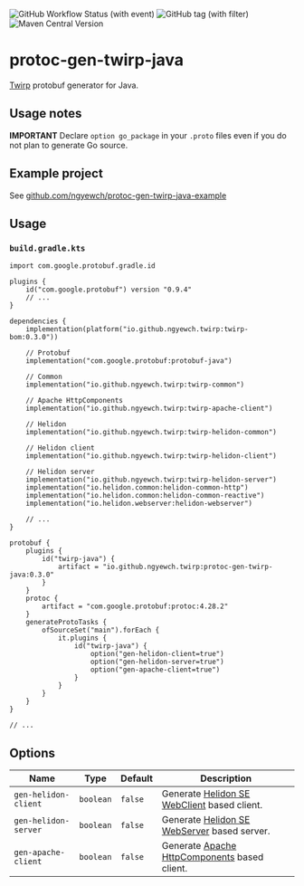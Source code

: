 ![GitHub Workflow Status (with event)](https://img.shields.io/github/actions/workflow/status/ngyewch/protoc-gen-twirp-java/CI.yml)
![GitHub tag (with filter)](https://img.shields.io/github/v/tag/ngyewch/protoc-gen-twirp-java)
![Maven Central Version](https://img.shields.io/maven-central/v/io.github.ngyewch.twirp/protoc-gen-twirp-java)

# protoc-gen-twirp-java

[Twirp](https://github.com/twitchtv/twirp) protobuf generator for Java.

## Usage notes

**IMPORTANT** Declare `option go_package` in your `.proto` files even if you do not plan to generate Go source.

## Example project

See [github.com/ngyewch/protoc-gen-twirp-java-example](https://github.com/ngyewch/protoc-gen-twirp-java-example)

## Usage

### `build.gradle.kts`
```
import com.google.protobuf.gradle.id

plugins {
    id("com.google.protobuf") version "0.9.4"
    // ...
}

dependencies {
    implementation(platform("io.github.ngyewch.twirp:twirp-bom:0.3.0"))

    // Protobuf
    implementation("com.google.protobuf:protobuf-java")

    // Common
    implementation("io.github.ngyewch.twirp:twirp-common")
    
    // Apache HttpComponents
    implementation("io.github.ngyewch.twirp:twirp-apache-client")

    // Helidon
    implementation("io.github.ngyewch.twirp:twirp-helidon-common")

    // Helidon client
    implementation("io.github.ngyewch.twirp:twirp-helidon-client")

    // Helidon server
    implementation("io.github.ngyewch.twirp:twirp-helidon-server")
    implementation("io.helidon.common:helidon-common-http")
    implementation("io.helidon.common:helidon-common-reactive")
    implementation("io.helidon.webserver:helidon-webserver")

    // ...
}

protobuf {
    plugins {
        id("twirp-java") {
            artifact = "io.github.ngyewch.twirp:protoc-gen-twirp-java:0.3.0"
        }
    }
    protoc {
        artifact = "com.google.protobuf:protoc:4.28.2"
    }
    generateProtoTasks {
        ofSourceSet("main").forEach {
            it.plugins {
                id("twirp-java") {
                    option("gen-helidon-client=true")
                    option("gen-helidon-server=true")
                    option("gen-apache-client=true")
                }
            }
        }
    }
}

// ...
```

## Options

| Name                 | Type      | Default | Description                                                                                                  |
|----------------------|-----------|---------|--------------------------------------------------------------------------------------------------------------|
| `gen-helidon-client` | `boolean` | `false` | Generate [Helidon SE WebClient](https://helidon.io/docs/v2/se/webclient/01_introduction) based client.       | 
| `gen-helidon-server` | `boolean` | `false` | Generate [Helidon SE WebServer](https://helidon.io/docs/v2/se/webserver/01_introduction) based server.       | 
| `gen-apache-client`  | `boolean` | `false` | Generate [Apache HttpComponents](https://hc.apache.org/httpcomponents-client-4.5.x/index.html) based client. | 
